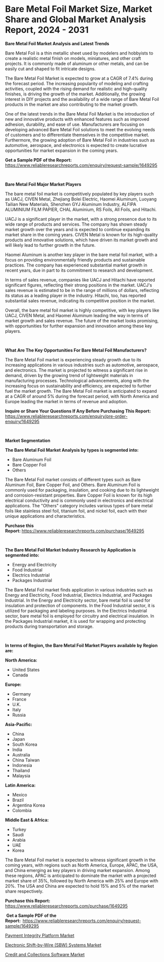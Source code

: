 <p><h1>Bare Metal Foil Market Size, Market Share and Global Market Analysis Report, 2024 - 2031</h1></p><p><strong>Bare Metal Foil Market Analysis and Latest Trends</strong></p>
<p><p>Bare Metal Foil is a thin metallic sheet used by modelers and hobbyists to create a realistic metal finish on models, miniatures, and other craft projects. It is commonly made of aluminum or other metals, and can be easily cut and shaped to fit intricate designs.</p><p>The Bare Metal Foil Market is expected to grow at a CAGR of 7.4% during the forecast period. The increasing popularity of modeling and crafting activities, coupled with the rising demand for realistic and high-quality finishes, is driving the growth of the market. Additionally, the growing interest in DIY projects and the availability of a wide range of Bare Metal Foil products in the market are also contributing to the market growth.</p><p>One of the latest trends in the Bare Metal Foil Market is the introduction of new and innovative products with enhanced features such as improved adhesion, durability, and ease of use. Manufacturers are focusing on developing advanced Bare Metal Foil solutions to meet the evolving needs of customers and to differentiate themselves in the competitive market. Furthermore, the growing adoption of Bare Metal Foil in industries such as automotive, aerospace, and electronics is expected to create lucrative opportunities for market expansion in the coming years.</p></p>
<p><strong>Get a Sample PDF of the Report:&nbsp;</strong> <a href="https://www.reliableresearchreports.com/enquiry/request-sample/1649295">https://www.reliableresearchreports.com/enquiry/request-sample/1649295</a></p>
<p>&nbsp;</p>
<p><strong>Bare Metal Foil Major Market Players</strong></p>
<p><p>The bare metal foil market is competitively populated by key players such as UACJ, CIVEN Metal, Zhejiang Bolei Electric, Haomei Aluminum, Luoyang Tailian New Materials, Shenzhen GYJ Aluminum Industry, ALFIPA ALUMINIUM FILM PAPIER, CHAL Aluminium, RS Foils, All Foils, and Hitachi. </p><p>UACJ is a significant player in the market, with a strong presence due to its wide range of products and services. The company has shown steady market growth over the years and is expected to continue expanding its market share in the coming years. CIVEN Metal is known for its high-quality products and innovative solutions, which have driven its market growth and will likely lead to further growth in the future.</p><p>Haomei Aluminum is another key player in the bare metal foil market, with a focus on providing environmentally friendly products and sustainable practices. The company has experienced substantial market growth in recent years, due in part to its commitment to research and development.</p><p>In terms of sales revenue, companies like UACJ and Hitachi have reported significant figures, reflecting their strong positions in the market. UACJ's sales revenue is estimated to be in the range of millions of dollars, reflecting its status as a leading player in the industry. Hitachi, too, has reported substantial sales revenue, indicating its competitive position in the market.</p><p>Overall, the bare metal foil market is highly competitive, with key players like UACJ, CIVEN Metal, and Haomei Aluminum leading the way in terms of market growth and sales revenue. The future of the market looks promising, with opportunities for further expansion and innovation among these key players.</p></p>
<p>&nbsp;</p>
<p><strong>What Are The Key Opportunities For Bare Metal Foil Manufacturers?</strong></p>
<p><p>The Bare Metal Foil market is experiencing steady growth due to its increasing applications in various industries such as automotive, aerospace, and electronics. The market is projected to witness a significant rise in demand, driven by the growing trend of lightweight materials in manufacturing processes. Technological advancements, along with the increasing focus on sustainability and efficiency, are expected to further fuel the market growth. The Bare Metal Foil market is anticipated to expand at a CAGR of around 5% during the forecast period, with North America and Europe leading the market in terms of revenue and adoption.</p></p>
<p><strong>Inquire or Share Your Questions If Any Before Purchasing This Report:</strong> <a href="https://www.reliableresearchreports.com/enquiry/pre-order-enquiry/1649295">https://www.reliableresearchreports.com/enquiry/pre-order-enquiry/1649295</a></p>
<p>&nbsp;</p>
<p><strong>Market Segmentation</strong></p>
<p><strong>The Bare Metal Foil Market Analysis by types is segmented into:</strong></p>
<p><ul><li>Bare Aluminum Foil</li><li>Bare Copper Foil</li><li>Others</li></ul></p>
<p><p>The Bare Metal Foil market consists of different types such as Bare Aluminum Foil, Bare Copper Foil, and Others. Bare Aluminum Foil is commonly used for packaging, insulation, and cooking due to its lightweight and corrosion-resistant properties. Bare Copper Foil is known for its high electrical conductivity and is commonly used in electronics and electrical applications. The "Others" category includes various types of bare metal foils like stainless steel foil, titanium foil, and nickel foil, each with their unique applications and characteristics.</p></p>
<p><strong>Purchase this Report:&nbsp;</strong><a href="https://www.reliableresearchreports.com/purchase/1649295">https://www.reliableresearchreports.com/purchase/1649295</a></p>
<p>&nbsp;</p>
<p><strong>The Bare Metal Foil Market Industry Research by Application is segmented into:</strong></p>
<p><ul><li>Energy and Electricity</li><li>Food Industrial</li><li>Electrics Industrial</li><li>Packages Industrial</li></ul></p>
<p><p>The Bare Metal Foil market finds application in various industries such as Energy and Electricity, Food Industrial, Electrics Industrial, and Packages Industrial. In the Energy and Electricity sector, bare metal foil is used for insulation and protection of components. In the Food Industrial sector, it is utilized for packaging and labeling purposes. In the Electrics Industrial sector, bare metal foil is employed for circuitry and electrical insulation. In the Packages Industrial market, it is used for wrapping and protecting products during transportation and storage.</p></p>
<p>&nbsp;</p>
<p><strong>In terms of Region, the Bare Metal Foil Market Players available by Region are:</strong></p>
<p>
    <p> <strong> North America: </strong>
        <ul>
            <li>United States</li>
            <li>Canada</li>
        </ul>
        </p> 
    <p> <strong> Europe: </strong>
        <ul>
            <li>Germany</li>
            <li>France</li>
            <li>U.K.</li>
            <li>Italy</li>
            <li>Russia</li>
        </ul>
        </p> 
    <p> <strong> Asia-Pacific: </strong>
        <ul>
            <li>China</li>
            <li>Japan</li>
            <li>South Korea</li>
            <li>India</li>
            <li>Australia</li>
            <li>China Taiwan</li>
            <li>Indonesia</li>
            <li>Thailand</li>
            <li>Malaysia</li>
        </ul>
        </p> 
    <p> <strong> Latin America: </strong>
        <ul>
            <li>Mexico</li>
            <li>Brazil</li>
            <li>Argentina Korea</li>
            <li>Colombia</li>
        </ul>
        </p> 
    <p> <strong> Middle East & Africa: </strong>
        <ul>
            <li>Turkey</li>
            <li>Saudi</li>
            <li>Arabia</li>
            <li>UAE</li>
            <li>Korea</li>
        </ul>
    </p>
    </p>
<p><p>The Bare Metal Foil market is expected to witness significant growth in the coming years, with regions such as North America, Europe, APAC, the USA, and China emerging as key players in driving market expansion. Among these regions, APAC is anticipated to dominate the market with a projected market share of 35%, followed by North America with 25% and Europe with 20%. The USA and China are expected to hold 15% and 5% of the market share respectively.</p></p>
<p><strong>Purchase this Report: </strong><a href="https://www.reliableresearchreports.com/purchase/1649295">https://www.reliableresearchreports.com/purchase/1649295</a></p>
<p>&nbsp;<strong>Get a Sample PDF of the Report:&nbsp;&nbsp;</strong><a href="https://www.reliableresearchreports.com/enquiry/request-sample/1649295">https://www.reliableresearchreports.com/enquiry/request-sample/1649295</a></p>
<p><strong></strong></p>
<p><p><a href="https://view.publitas.com/reportprime-1/payment-integrity-platform-market-research-report-reveals-the-latest-trends-and-opportunities-of-this-market-for-period-from-2023-2030/">Payment Integrity Platform Market</a></p><p><a href="https://view.publitas.com/reportprime-1/electronic-shift-by-wire-sbw-systems-market-size-reflecting-a-forecast-till-2030-market-by-type-by-application-and-by-geography/">Electronic Shift-by-Wire (SBW) Systems Market</a></p><p><a href="https://view.publitas.com/reportprime-1/insights-into-credit-and-collections-software-market-size-analysing-market-share-trends-and-growth-from-2023-to-2030/">Credit and Collections Software Market</a></p></p>
